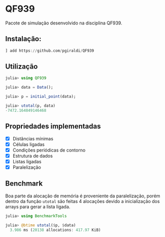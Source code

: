 # QF939

Pacote de simulação desenvolvido na disciplina QF939.

## Instalação:

```julia
] add https://github.com/pgiraldi/QF939
```

## Utilização

```julia
julia> using QF939

julia> data = Data();

julia> p = initial_point(data);

julia> utotal(p, data)
-7472.164849146468
```

## Propriedades implementadas

- [x] Distâncias mínimas
- [x] Células ligadas
- [x] Condições periódicas de contorno
- [x] Estrutura de dados
- [x] Listas ligadas
- [x] Paralelização

## Benchmark

Boa parte da alocação de memória é proveniente da paralelização, porém dentro da função `utotal` são feitas 4 alocações devido a inicialização dos arrays para gerar a lista ligada.

```julia
julia> using BenchmarkTools

julia> @btime utotal($p, $data)
  3.986 ms (20138 allocations: 417.97 KiB)
```
